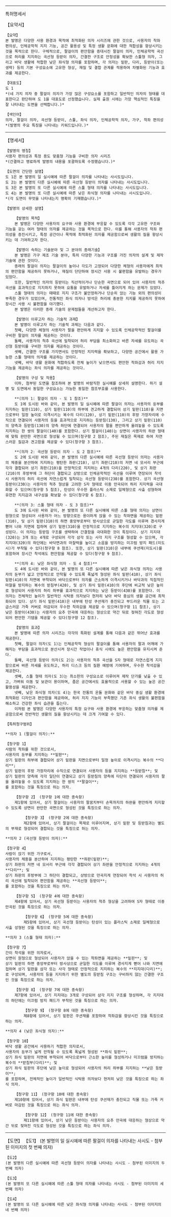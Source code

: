 
---
특허명세서

【요약서】

    【요약】
    본 발명은 다양한 사용 환경과 목적에 최적화된 의자 시리즈에 관한 것으로, 사용자의 착좌 편의성, 인체공학적 지지 기능, 공간 활용성 및 특정 생활 문화에 대한 적합성을 향상시키는 것을 목적으로 한다. 구체적으로, 팔걸이의 편안함을 증대시킨 팔걸이 의자, 인체공학적 곡선으로 허리를 지지하는 곡선형 등받이 의자, 간결한 구조로 안정성을 확보한 스툴형 의자, 그리고 바닥 생활에 적합한 낮은 좌식형 의자를 포함하며, 각 의자는 밑판, 다리, 등받이(또는 생략) 등의 기본 구성요소에 고유한 형상, 재질 및 결합 관계를 적용하여 차별화된 기능과 효과를 제공한다.

    【대표도】
    도 1
    *(네 가지 의자 중 팔걸이 의자가 가장 많은 구성요소를 포함하고 일반적인 의자의 형태를 대표한다고 판단하여 도 1을 대표도로 선정했습니다. 실제 출원 시에는 가장 핵심적인 특징을 잘 나타내는 도면을 선택합니다.)*

    【색인어】
    의자, 팔걸이 의자, 곡선형 등받이, 스툴, 좌식 의자, 인체공학적 의자, 가구, 착좌 편의성
    *(발명의 주요 특징을 나타내는 키워드입니다.)*

---

【명세서】

    【발명의 명칭】
    사용자 편의성과 특정 용도 맞춤형 기능을 구비한 의자 시리즈
    *(간결하고 명료하게 발명의 내용을 포괄하도록 수정했습니다.)*

    【도면의 간단한 설명】
    도 1은 본 발명의 일 실시예에 따른 팔걸이 의자를 나타내는 사시도입니다.
    도 2는 본 발명의 다른 실시예에 따른 곡선형 등받이 의자를 나타내는 사시도입니다.
    도 3은 본 발명의 또 다른 실시예에 따른 스툴 형태 의자를 나타내는 사시도입니다.
    도 4는 본 발명의 또 다른 실시예에 따른 낮은 좌식형 의자를 나타내는 사시도입니다.
    *(각 도면이 무엇을 나타내는지 명확히 기재했습니다.)*

    【발명의 상세한 설명】

        【발명의 목적】
        본 발명은 다양한 사용자의 요구와 사용 환경에 부응할 수 있도록 각각 고유한 구조와 기능을 갖는 여러 형태의 의자를 제공하는 것을 목적으로 한다. 이를 통해 사용자의 착좌 편의성을 증진시키고, 특정 공간이나 목적에 최적화된 의자를 제공함으로써 생활의 질을 향상시키는 데 기여하고자 한다.

        【발명이 속하는 기술분야 및 그 분야의 종래기술】
        본 발명은 가구 제조 기술 분야, 특히 다양한 기능과 구조를 가진 의자의 설계 및 제작 기술에 관한 것이다.
        종래의 팔걸이 의자는 팔걸이의 높이나 각도가 고정되어 다양한 체형의 사용자에게 최적의 편안함을 제공하지 못하거나, 재질이 단단하여 장시간 사용 시 불편함을 유발하는 경우가 있었다.
        또한, 일반적인 의자의 등받이는 직선적이거나 단순한 곡면으로 되어 있어 사용자의 척추 곡선을 효과적으로 지지하지 못하여 요통을 유발하거나 자세를 틀어지게 하는 문제가 있었다.
        스툴 형태의 의자는 때때로 지지 구조가 불안정하거나 단순히 앉는 기능 외의 편의성이 부족한 경우가 있었으며, 전통적인 좌식 의자나 방석은 허리에 충분한 지지를 제공하지 못하여 장시간 사용 시 불편함을 야기했다.
        본 발명은 이러한 종래 기술의 문제점들을 개선하고자 한다.

        【발명이 이루고자 하는 기술적 과제】
        본 발명이 이루고자 하는 기술적 과제는 다음과 같다.
        첫째, 다양한 체형의 사용자가 팔을 편안하게 지지할 수 있도록 인체공학적인 팔걸이를 구비한 팔걸이 의자를 제공하는 것이다.
        둘째, 사용자의 척추 곡선에 밀착되어 허리 부담을 최소화하고 바른 자세를 유도하는 곡선형 등받이를 구비한 의자를 제공하는 것이다.
        셋째, 간결한 구조를 가지면서도 안정적인 지지력을 확보하고, 다양한 공간에서 활용 가능한 스툴 형태의 의자를 제공하는 것이다.
        넷째, 바닥 생활 문화에 적합하도록 전체 높이가 낮으면서도 편안한 착좌감과 허리 지지 기능을 제공하는 좌식 의자를 제공하는 것이다.

        【발명의 구성 및 작용】
        이하, 첨부된 도면을 참조하여 본 발명의 바람직한 실시예를 상세히 설명한다. 하기 설명 및 도면에서 동일한 구성요소는 가능한 동일한 참조부호를 사용한다.

        **(의자 1: 팔걸이 의자 - 도 1 참조)**
        도 1에 도시된 바와 같이, 본 발명의 일 실시예에 따른 팔걸이 의자는 사용자의 둔부를 지지하는 밑판(110), 상기 밑판(110)의 하부에 견고하게 결합되어 상기 밑판(110)을 지면으로부터 일정 높이로 이격시키는 복수의 다리(120), 상기 밑판(110)의 후방 가장자리에 수직으로 연결되어 사용자의 등을 효과적으로 지지하는 등받침(130), 그리고 상기 밑판(110)의 양측과 등받침(130)의 양측 하단에 연결되어 사용자의 팔을 편안하게 올려놓을 수 있도록 지지하는 한 쌍의 팔걸이(140)를 포함한다. 상기 팔걸이(140)는 상면이 사용자의 하완 형태에 맞춰 완만한 곡면으로 형성될 수 있으며(청구항 2 참조), 주된 재질은 목재로 하여 자연스러운 질감과 견고함을 제공할 수 있다(청구항 3 참조).

        **(의자 2: 곡선형 등받이 의자 - 도 2 참조)**
        도 2에 도시된 바와 같이, 본 발명의 다른 실시예에 따른 곡선형 등받이 의자는 사용자의 체중을 분산하여 지지하는 평탄한 좌판(210), 상기 좌판(210)의 저면 네 모서리 부근에 각각 결합되어 상기 좌판(210)을 안정적으로 지지하는 4개의 다리(220), 및 상기 좌판(210)의 후방부에 그 하단이 결합되고 상방으로 인체공학적인 곡선을 이루며 연장되어 착석 시 사용자의 허리 곡선에 자연스럽게 밀착되는 곡선형 등받이(230)를 포함한다. 상기 곡선형 등받이(230)는 사용자의 척추 형상을 고려한 S자 형태로 이중 만곡되어 허리 지지력을 극대화할 수 있으며(청구항 5 참조), 탄성이 우수한 플라스틱 소재로 일체형으로 사출 성형하여 유연한 지지감과 내구성을 확보할 수 있다(청구항 6 참조).

        **(의자 3: 스툴 형태 의자 - 도 3 참조)**
        도 3에 도시된 바와 같이, 본 발명의 또 다른 실시예에 따른 스툴 형태 의자는 상면이 원형으로 형성되어 사용자가 어느 방향으로든 용이하게 앉을 수 있는 착좌면을 제공하는 밑판(310), 및 상기 밑판(310)의 하면 중앙부로부터 방사상으로 균일한 각도를 이루며 경사지게 뻗어 나와 지면에 접하며 상기 밑판(310)을 안정적으로 지지하는 복수의 지지대(320)로 구성된다. 이 의자는 등받침 구조를 생략하여 간결함을 극대화한 것이 특징이다. 상기 지지대(320)는 3개 또는 4개로 구성되어 각각 삼각 또는 사각 지지 구조를 형성할 수 있으며, 각 지지대(320)의 하단에는 바닥면과의 마찰력을 높이고 소음을 방지하는 미끄럼 방지 패드(미도시)가 부착될 수 있다(청구항 8 참조). 또한, 상기 밑판(310)은 내부에 쿠션재(미도시)를 포함하여 장시간 착석에도 편안함을 제공할 수 있다(청구항 9 참조).

        **(의자 4: 낮은 좌식형 의자 - 도 4 참조)**
        도 4에 도시된 바와 같이, 본 발명의 또 다른 실시예에 따른 낮은 좌식형 의자는 사용자의 둔부가 넓고 안정적으로 안착될 수 있도록 폭넓게 형성된 좌식 밑판(410), 상기 좌식 밑판(410)의 저면에 부착되어 바닥으로부터 의자를 근소하게 이격시키거나 바닥과의 직접적인 마찰을 방지하는 복수의 받침부(420), 및 상기 좌식 밑판(410)의 후단에 비교적 낮은 높이로 형성되어 사용자의 허리 하부를 효과적으로 지지하는 낮은 등받이(430)를 포함한다. 이 의자는 전체적인 높이가 일반적인 식탁용 의자보다 현저히 낮아 바닥 중심의 생활 공간에 최적화되어 있다. 상기 좌식 밑판(410)은 내부에 탄성 쿠션재가 충진되고 부드러운 직물 또는 고급스러운 가죽 커버로 마감되어 우수한 착좌감을 제공할 수 있으며(청구항 11 참조), 상기 낮은 등받이(430)는 사용자의 요추 만곡에 대응하는 형상으로 약간 뒤로 젖혀진 각도로 형성되어 편안한 기댐을 제공할 수 있다(청구항 12 참조).

        【발명의 효과】
        본 발명에 따른 의자 시리즈는 각각의 특화된 설계를 통해 다음과 같은 뛰어난 효과를 제공한다.
        첫째, 팔걸이 의자(도 1)는 인체공학적 형상의 팔걸이를 통해 사용자의 팔과 어깨에 가해지는 부담을 효과적으로 분산시켜 장시간 작업이나 휴식 시에도 높은 편안함을 유지시켜 준다.
        둘째, 곡선형 등받이 의자(도 2)는 사용자의 척추 곡선을 S자 형태로 자연스럽게 지지함으로써 바른 자세를 유도하고, 허리 디스크 등의 질환 예방에 기여하며, 우수한 착석감을 제공한다.
        셋째, 스툴 형태 의자(도 3)는 최소한의 구성요소로 이루어져 제작 단가를 낮출 수 있고, 가벼워 이동 및 보관이 용이하며, 좁은 공간에서도 효율적으로 사용할 수 있는 높은 공간 활용성을 제공한다.
        넷째, 낮은 좌식형 의자(도 4)는 한국 전통의 온돌 문화와 같은 바닥 중심 생활 환경에 최적화된 디자인과 편안함을 제공하여, 허리 지지 기능이 부족했던 기존 좌식 생활의 불편함을 해소하고 건강한 좌식 습관을 돕는다.
        이처럼 본 발명은 다양한 사용자의 특정 요구와 사용 환경에 부응하는 맞춤형 의자를 제공함으로써 전반적인 생활의 질을 향상시키는 데 크게 기여할 수 있다.

    【특허청구범위】

    **의자 1 (팔걸이 의자):**

    【청구항 1】
    사람의 착좌를 위한 것으로서,
    사용자의 둔부를 지지하는 **밑판**;
    상기 밑판의 하부에 결합되어 상기 밑판을 지면으로부터 일정 높이로 이격시키는 복수의 **다리**;
    상기 밑판의 후방 가장자리에 수직으로 연결되어 사용자의 등을 지지하는 **등받침**; 및
    상기 밑판의 양측에 각각 일단이 연결되고 상기 등받침의 양측에 타단이 연결되어 사용자의 팔을 올려놓을 수 있도록 지지하는 한 쌍의 **팔걸이**;
    를 포함하는 것을 특징으로 하는 의자.

        【청구항 2】 (청구항 1에 대한 종속항)
        제1항에 있어서, 상기 팔걸이는 사용자의 팔꿈치부터 손목까지의 하완을 편안하게 지지할 수 있도록 상면이 완만한 곡면으로 형성된 것을 특징으로 하는 의자.

            【청구항 3】 (청구항 2에 대한 종속항)
            제2항에 있어서, 상기 팔걸이는 목재로 이루어지며, 상기 밑판 및 등받침과는 별도의 부재로 형성되어 결합되는 것을 특징으로 하는 의자.

    **의자 2 (곡선형 등받이 의자):**

    【청구항 4】
    사람이 앉기 위한 가구로서,
    사용자의 체중을 분산하여 지지하는 평탄한 **좌판(밑판)**;
    상기 좌판의 저면 네 모서리 부근에 각각 결합되어 상기 좌판을 안정적으로 지지하는 4개의 **다리**; 및
    상기 좌판의 후방부에 그 하단이 결합되고, 상방으로 만곡지게 연장되어 착석 시 사용자의 허리 곡선에 밀착되어 편안함을 제공하는 **곡선형 등받이**;
    를 포함하는 것을 특징으로 하는 의자.

        【청구항 5】 (청구항 4에 대한 종속항)
        제4항에 있어서, 상기 곡선형 등받이는 사용자의 척추 형상을 고려하여 S자 형태로 이중 만곡된 것을 특징으로 하는 의자.

            【청구항 6】 (청구항 5에 대한 종속항)
            제5항에 있어서, 상기 곡선형 등받이는 탄성이 있는 플라스틱 소재로 일체형으로 사출 성형된 것을 특징으로 하는 의자.

    **의자 3 (스툴 형태 의자):**

    【청구항 7】
    간이 착석을 위한 의자로서,
    상면이 원형으로 형성되어 사용자가 앉을 수 있는 착좌면을 제공하는 **밑판**; 및
    상기 밑판의 하면 중앙부로부터 방사상으로 균일한 각도를 이루며 경사지게 뻗어 나와 지면에 접하며 상기 밑판을 삼각 또는 사각 형태로 안정적으로 지지하는 복수의 **지지대(다리)**;
    로 구성되며, 사용자의 등을 지지하기 위한 별도의 등받침 구조는 구비하지 않는 간결한 구조인 것을 특징으로 하는 의자.

        【청구항 8】 (청구항 7에 대한 종속항)
        제7항에 있어서, 상기 지지대는 3개로 구성되어 삼각 지지 구조를 형성하며, 각 지지대의 하단에는 미끄럼 방지 패드가 부착된 것을 특징으로 하는 의자.

            【청구항 9】 (청구항 8에 대한 종속항)
            제8항에 있어서, 상기 밑판은 쿠션재를 포함하여 착좌감을 향상시킨 것을 특징으로 하는 의자.

    **의자 4 (낮은 좌식형 의자):**

    【청구항 10】
    바닥 생활 공간에서 사용하기 적합한 의자로서,
    사용자의 둔부가 넓게 안착될 수 있도록 폭넓게 형성된 **좌식 밑판**;
    상기 좌식 밑판의 저면에 부착되어 바닥으로부터 근소한 높이를 형성하거나 미끄럼을 방지하는 복수의 **받침부(다리)**; 및
    상기 좌식 밑판의 후단에 낮은 높이로 형성되어 사용자의 허리 하부를 지지하는 **낮은 등받이**;
    를 포함하며, 전체적인 높이가 일반적인 식탁용 의자보다 현저히 낮은 것을 특징으로 하는 좌식 의자.

        【청구항 11】 (청구항 10에 대한 종속항)
        제10항에 있어서, 상기 좌식 밑판은 내부에 탄성 쿠션재가 충진되고 직물 또는 가죽 커버로 마감된 것을 특징으로 하는 좌식 의자.

            【청구항 12】 (청구항 11에 대한 종속항)
            제11항에 있어서, 상기 낮은 등받이는 사용자의 요추 만곡에 대응하는 형상으로 약간 뒤로 젖혀진 각도로 형성된 것을 특징으로 하는 좌식 의자.

---

【도면】
    【도1】
    (본 발명의 일 실시예에 따른 팔걸이 의자를 나타내는 사시도 - 첨부된 이미지의 첫 번째 의자)

    【도2】
    (본 발명의 다른 실시예에 따른 곡선형 등받이 의자를 나타내는 사시도 - 첨부된 이미지의 두 번째 의자)

    【도3】
    (본 발명의 또 다른 실시예에 따른 스툴 형태 의자를 나타내는 사시도 - 첨부된 이미지의 세 번째 의자)

    【도4】
    (본 발명의 또 다른 실시예에 따른 낮은 좌식형 의자를 나타내는 사시도 - 첨부된 이미지의 네 번째 의자) 